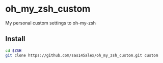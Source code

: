 # oh_my_zsh_custom
My personal custom settings to oh-my-zsh

## Install
```bash
cd $ZSH
git clone https://github.com/sas145alex/oh_my_zsh_custom.git custom
```
